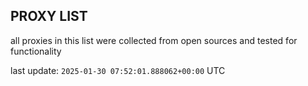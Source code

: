 ## PROXY LIST

all proxies in this list were collected from open sources and tested for functionality

last update: `2025-01-30 07:52:01.888062+00:00` UTC